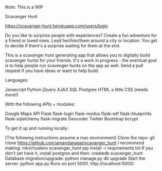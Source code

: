 Note: This is a WIP

Scavanger Hunt

https://scavanger-hunt.herokuapp.com/users/login

Do you like to surprise people with experiences?
Create a fun adventure for a friend or loved ones. Lead her/him/them around a city or location.
You get to decide if there's a surprise waiting for them at the end.

This is a scavanger hunt generating app that allows you to digitally build scavanger hunts for your friends.
It's a work in progress - the eventual goal is to help people run scavenger hunts on the app as well.
Send a pull request if you have ideas or want to help build.


Languages:

Javascript
Python
jQuery
AJAX
SQL
Postgres
HTML
a little CSS (needs more!)


With the following APIs + modules:

Google Maps API
Flask
flask-login
flask-modus
flask-wtf
flask-blueprints
flask-sqlalchemy
flask-migrate
Geocoder
Twitter Bootstrap
bcrypt


To get it up and running locally:

(The following instructions assume a mac environment)
Clone the repo: git clone https://github.com/amandanagai/scavanger_hunt
I recommend making: mkvirtualenv scavenger_hunt
pip install -r requirements.txt
If you don't yet have it, install postgres and then: createdb scavenger_hunt
Database migration/upgrade: python manage.py db upgrade
Start the server: python app.py
Runs on port 5000. http://localhost:5000/


